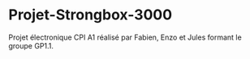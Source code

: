 # Projet-Strongbox-3000
Projet électronique CPI A1 réalisé par Fabien, Enzo et Jules formant le groupe GP1.1.
